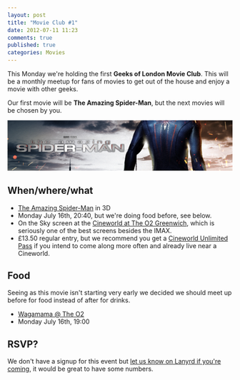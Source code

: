 ```yaml
---
layout: post
title: "Movie Club #1"
date: 2012-07-11 11:23
comments: true
published: true
categories: Movies
---
```


This Monday we're holding the first **Geeks of London Movie Club**. This will be a monthly meetup for fans of movies to get out of the house and enjoy a movie with other geeks.

Our first movie will be **The Amazing Spider-Man**, but the next movies will be chosen by you.

![The Amazing Spider-Man](/images/posts/spiderman.png)

## When/where/what

* [The Amazing Spider-Man](http://www.imdb.com/title/tt0948470/) in 3D
* Monday July 16th, 20:40, but we're doing food before, see below.
* On the Sky screen at the [Cineworld at The O2 Greenwich](http://www.cineworld.co.uk/cinemas/79), which is seriously one of the best screens besides the IMAX.
* £13.50 regular entry, but we recommend you get a [Cineworld Unlimited Pass](http://geeksoflondon.com/blog/2012/06/30/geeks-of-london-movie-club/) if you intend to come along more often and already live near a Cineworld.

## Food

Seeing as this movie isn't starting very early we decided we should meet up before for food instead of after for drinks.

* [Wagamama @ The O2](http://www.wagamama.com/locations/showlocation/730/)
* Monday July 16th, 19:00

## RSVP?

We don't have a signup for this event but [let us know on Lanyrd if you're coming](http://lanyrd.com/2012/the-geeks-of-london-movie-club-1/), it would be great to have some numbers.
